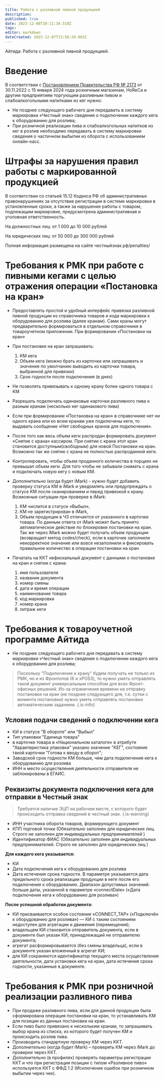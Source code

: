 ```yaml
---
title: Работа с разливной пивной продукцией
description: 
published: true
date: 2023-12-08T10:11:34.518Z
tags: 
editor: markdown
dateCreated: 2023-12-07T13:58:29.983Z
---
```


Айтида: Работа с разливной пивной продукцией.

# Введение

В соответствии с [Постановлением Правительства РФ № 2173](https://xn--80ajghhoc2aj1c8b.xn--p1ai/upload/%D0%9F%D0%BE%D1%81%D1%82%D0%B0%D0%BD%D0%BE%D0%B2%D0%BB%D0%B5%D0%BD%D0%B8%D0%B5%20%D0%9F%D1%80%D0%B0%D0%B2%D0%B8%D1%82%D0%B5%D0%BB%D1%8C%D1%81%D1%82%D0%B2%D0%B0%20%E2%84%962173.pdf) от 30.11.2022 с 15 января 2024 года розничным магазинам, HoReCa и другим предприятиям торгующим разливным пивом и слабоалкогольными напитками из кег нужно:

-   Не позднее следующего рабочего дня передавать в систему маркировки «Честный знак» сведения о подключении каждого кега к оборудованию для розлива;
-   При розничной реализации пива и слабоалкогольных напитков из кег в розлив необходимо передавать в систему маркировки сведения о частичном выбытии из оборота с использованием онлайн-касс.

# Штрафы за нарушения правил работы с маркированной продукцией

В соответствии со статьей 15.12 Кодекса РФ об административных правонарушениях за отсутствие регистрации в системе маркировки в установленные сроки, а также за нарушение работы с товаром, подлежащим маркировке, предусмотрена административная и уголовная ответственность.

На должностных лиц: от 1 000 до 10 000 рублей

На юридических лиц: от 50 000 до 300 000 рублей

Полная информация размещена на сайте честныйзнак.рф/penalties/

# Требования к РМК при работе с пивными кегами с целью отражения операции «Постановка на кран»

- Предоставлять простой и удобный интерфейс привязки разливной пивной продукции из справочника товаров и кода маркировки к оборудованию для розлива (далее кранам). Сами краны могут предварительно формироваться в отдельном справочнике в товароучетном приложении. При формировании «Постановки на кран»
- При постановке на кран запрашивать:
	1. КМ кега
	2. Объем кега (можно брать из карточки или запрашивать и значение по умолчанию выводить из карточки товара, выбранной для привязки)
	3. Срок годности после подключения (в днях)
  
- Не позволять привязывать к одному крану более одного товара c КМ
- Разрешать подключать одинаковые карточки разливного пива к разным кранам (несколько кег одинакового пива)
- Если при формировании «Постановка на кран» в справочнике нет ни одного крана или ко всем кранам уже подключены кеги, то выдавать сообщение «Нет свободных кранов для подключения».
- После того как весь объем кеги распродан формировать документ «Снятие с крана» кассиром. При снятии с крана этот кран становится доступным(свободным) для новой Постановки на кран. Возможно так же снятие с крана не полностью распроданной кеги.
- Контролировать, чтобы объем проданного количества в порциях не превышал объем кеги. Для того чтобы не забывали снимать с крана и подключать новую кегу с новым КМ.
- Дополнительно (когда будет iMark) - нужно будет добавить проверку статуса КМ в iMark и уведомлять или предупреждать о статусе КМ после сканированием и перед привязкой к крану. Возможные ситуации при проверке в iMark: 
	1. КМ числится в статусе «Выбыл», 
	2. КМ не зарегистрирован в iMark, 
	3. Объем продукции в ЧЗ отличается от указанного в карточке товара. По данным ответа от iMark может быть принято автоматическое действие по блокировке постановки на кран. Так же через iMark можно будет получать объем продукции (возвращает метод codes/check), если в карточке заполнили некорректное значение или вовсе незаполнили и фиксировать правильное количество в операции постановки на кран
- Печатать на ККТ нефискальный документ с данными о постановке на кран и снятии с крана:

    1. имя пользователя
    2. название документа
    3. номер смены
    4. дата и время операции
    5. наименование товара
    6. код маркировки
    7. номер крана
    8. литраж кеги
    
# Требования к товароучетной программе Айтида

- Не позднее следующего рабочего дня передавать в систему маркировки «Честный знак» сведения о подключении каждого кега к оборудованию для розлива;

> Поскольку "Подключение к крану" будем получать не только из РМК, но и из Фронтолов (6 и xPOS3), то нужно уметь отправлять такой документ универсальным способом для всех Фронт-офисных решений. 
> Из-за ограничения времени на отправку постановки на кран (не позднее следующего для, т.е. сутки с момента постановки) нужно уметь отправлять постановки автоматическим заданием.
{.is-info}


## Условия подачи сведений о подключении кега
- КИ в статусе "В обороте" или "Выбыл"
- Тип упаковки "Единица товара"
- в карточке товара в «Национальном каталоге» в атрибуте "Характеристика упаковки" указано значение "КЕГ", состояние такой карточки "Готова к вводу в оборот";
- Заводской срок годности КМ больше, чем дата подключения кега к оборудованию для розлива
- ИНН и место осуществления деятельности отправителя не заблокированы в ЕГАИС.

## Реквизиты документа подключения кега для отправки в Честный знак
> Требуется наличие ЭЦП на рабочем месте, с которого будет происходить отправка сведений в честный знак.
{.is-warning}

- ИНН участника оборота товаров, формирующего документ
- КПП торговой точки (Обязательно заполнен для юридических лиц. Строго не заполнен для индивидуальных предпринимателей )
- Идентификатор ФИАС (Обязательно заполнен для индивидуальных предпринимателей. Строго не заполнен для юридических лиц )

**Для каждого кега указывается:**
- КИ 
- Дата подключения кега к оборудованию для розлива
- Дата истечения срока годности. В параметре указывается дата предельного срока реализации продукции в кеге после его подключения к оборудованию. Диапазон допустимых значений: больше даты, указанной в параметре «connectDate» («Дата подключения кега к оборудованию для розлива»)


**После успешной обработки документа:**
- КИ присваивается особое состояние «CONNECT_TAP» («Подключён к оборудованию для розлива») — КИ с таким состоянием недоступен для агрегации и движения (перемещения);
- владельцем КИ становится отправитель документа, если в документе был указан КИ, принадлежащий не отправителю документа;
- агрегат расформировывается (без смены владельца), если в документе указан вложенный в агрегат КИ;
- для КИ сохраняются идентификатор текущего места осуществления деятельности, дата установки кега на кран, дата истечения срока годности, указанные в документе.

# Требования к РМК при розничной реализации разливного пива

-   При продаже разливного пива, если для данной продукции была сформирована операция постановки на кран, то устанавливать КМ для позиции из данных постановки на кран.
-   Если пиво было привязано к нескольким кранам, то запрашивать выбор крана из списка, из которого будет получен КМ и происходить розлив пива.
-   Производить стандартную проверку КМ через ККТ.
-   Дополнительно (когда будет iMark) – проверять КМ через iMark до проверки через ККТ.
-   Дополнительно (в профилях) проверять параметры регистрации ККТ и что при регистрации позиции с типом «Разливное пиво» используется ККТ с ФФД 1.2 (Исключение ошибок при розничном выбытии через чек).

